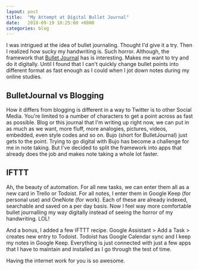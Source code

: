 ```yaml
---
layout: post
title:  "My Attempt at Digital Bullet Journal"
date:   2018-09-19 10:25:00 +0800
categories: blog
---
```


I was intrigued at the idea of bullet journaling. Thought I'd give it a try. Then I realized how sucky my handwriting is. Such horror. Although, the framework that [Bullet Journal](https://reddit.com/r/bulletjournal) has is interesting. Makes me want to try and do it digitally. Until I found that I can't quickly change bullet points into different format as fast enough as I could when I jot down notes during my online studies.

## BulletJournal vs Blogging

How it differs from blogging is different in a way to Twitter is to other Social Media. You're limited to a number of characters to get a point across as fast as possible. Blog or this journal that I'm writing up right now, we can put in as much as we want, more fluff, more analogies, pictures, videos, embedded, even style codes and so on. Bujo (short for BulletJournal) just gets to the point. Trying to go digital with Bujo has become a challenge for me in note taking. But I've decided to split the framework into apps that already does the job and makes note taking a whole lot faster.

## IFTTT

Ah, the beauty of automation. For all new tasks, we can enter them all as a new card in Trello or Todoist. For all notes, I enter them in Google Keep (for personal use) and OneNote (for work). Each of these are already indexed, searchable and saved on a per day basis. Now I feel way more comfortable bullet journalling my way digitally instead of seeing the horror of my handwriting. LOL!

And a bonus, I added a few IFTTT recipe. Google Assistant > Add a Task > creates new entry to Todoist. Todoist has Google Calendar sync and I keep my notes in Google Keep. Everything is just connected with just a few apps that I have to maintain and installed as I go through the test of time.

Having the internet work for you is so awesome.